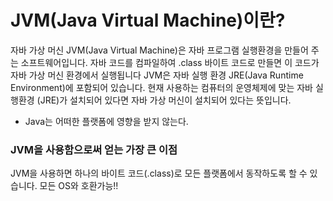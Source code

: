 # JVM(Java Virtual Machine)이란?

자바 가상 머신 JVM(Java Virtual Machine)은 자바 프로그램 실행환경을 만들어 주는 소프트웨어입니다.
자바 코드를 컴파일하여 .class 바이트 코드로 만들면 이 코드가 자바 가상 머신 환경에서 실행됩니다
JVM은 자바 실행 환경 JRE(Java Runtime Environment)에 포함되어 있습니다.
현재 사용하는 컴퓨터의 운영체제에 맞는 자바 실행환경 (JRE)가 설치되어 있다면 자바 가상 머신이 설치되어 있다는 뜻입니다.

- Java는 어떠한 플랫폼에 영향을 받지 않는다.

 ### JVM을 사용함으로써 얻는 가장 큰 이점
JVM을 사용하면 하나의 바이트 코드(.class)로 모든 플랫폼에서 동작하도록 할 수 있습니다.
모든 OS와 호환가능!!

